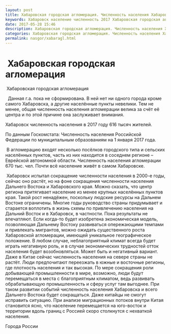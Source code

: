 ```yaml
---
layout: post
title: Хабаровская городская агломерация. Численность населения Хабаровска
keywords: Хабаровск население численность 2017 Хабаровская городская агломерация 
date: 2017-05-28 15:46
description: Хабаровская городская агломерация. Численность населения Хабаровска 2017
categories: Хабаровская городская агломерация. Численность населения Хабаровска 2017
permalink: nasgor/xabaragl.html
---
```


#  Хабаровская городская агломерация



 Хабаровская городская агломерация



  Данная г.а. пока не сформирована. В ней нет ни одного города кроме самого Хабаровска, а другие населённые пункты невелики. Тем не менее, общая численность населения агломерации велика за счёт её центра и по этой причине она заслуживает внимания.



Хабаровск численность населения в 2017 году 616  тысяч жителей. 



По данным Госкомстата: Численность населения Российской Федерации по муниципальным образованиям на 1 января 2017 года.



 В агломерацию входят несколько посёлков городского типа и сельских населённых пунктов, часть из них находится в соседнем регионе – Еврейской автономной области. 
Численность населения агломерации 670 тыс. чел. Почти всё население живёт в самом Хабаровске.




 Хабаровск испытал сокращение численности населения в 2000-е годы, сейчас оно растёт, но на фоне сокращения численности населения Дальнего Востока и Хабаровского края. Можно сказать, что центр региона притягивает население из менее крупных населённых пунктов края. Такой рост ненадёжен, поскольку людские ресурсы на Дальнем Востоке ограничены. Многие годы руководство страны придумывает и старается воплотить в жизнь схемы по привлечению населения на Дальний Восток и в Хабаровск, в частности. Пока результаты не впечатляют. Если когда-то будет изобретена экономическая модель, позволяющая Дальнему Востоку развиваться опережающими темпами и привлекать мигрантов, можно ожидать существенного роста Хабаровской агломерации, имеющей уникальное географическое положение. В любом случае, неблагоприятный климат всегда будет играть негативную роль, и в случае экономических трудностей отток населения будет возобновляться.  Может быть и негативный вариант. Даже в Китае сейчас численность населения на севере страны не растёт. Люди предпочитают переезжать в южные и восточные регионы, где плотность населения и так высокая. По мере сокращения роли добывающей промышленности в мире, возможно, люди будут перемещаться в места с благоприятным климатом, ведь развивать обрабатывающую промышленность и сферу услуг там выгоднее.  При таком развитии событий численность населения Хабаровска и всего Дальнего Востока будет сокращаться. Даже китайцы не смогут исправить ситуацию. При анализе миграционных потоков внутри Китая становится ясно, что население перемещается на юго-восток и территории вдоль границ с Россией скоро столкнутся с нехваткой населения.






Города России

		
